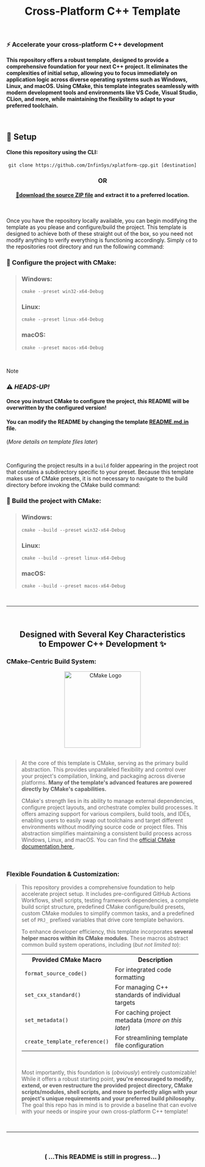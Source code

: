 
<!--
    (June 2025 - Jamon T. Bailey)

This is not an HTML document.
-->

<div align="center">
    <h1>Cross-Platform C++ Template</h1>
</div>

</br>

<div>
    <h3>⚡ Accelerate your cross-platform C++ development</h3>
    <p><strong>
        This repository offers a robust template, designed to provide a comprehensive foundation for your next C++ project.
        It eliminates the complexities of initial setup, allowing you to focus immediately on application logic across diverse
        operating systems such as Windows, Linux, and macOS. Using CMake, this template integrates seamlessly with modern
        development tools and environments like VS Code, Visual Studio, CLion, and more, while maintaining the flexibility to
        adapt to your preferred toolchain.
    </strong></p>
</div>

</br>

<div>
    <h2>🚀 Setup</h2>
    <h4>Clone this repository using the CLI:</h4>
    <pre align="center"><code>git clone https://github.com/InfinSys/xplatform-cpp.git [destination]</code></pre>
    <strong><h3 align="center">OR</h3></strong>
    <h4 align="center">
        <a href="https://github.com/InfinSys/xplatform-cpp/archive/refs/heads/main.zip">📂download the source ZIP file</a>
        and extract it to a preferred location.
    </h4></br>
    <p>
        Once you have the repository locally available, you can begin modifying the template as you please and configure/build
        the project. This template is designed to achieve both of these straight out of the box, so you need not modify anything
        to verify everything is functioning accordingly. Simply <code>cd</code> to the repositories root directory and run the
        following command:
    </p>
    <h3>🔧 Configure the project with CMake:</h3>
    <blockquote>
        <h3>Windows:</h3>
        <pre><code>cmake --preset win32-x64-Debug</code></pre>
        <h3>Linux:</h3>
        <pre><code>cmake --preset linux-x64-Debug</code></pre>
        <h3>macOS:</h3>
        <pre><code>cmake --preset macos-x64-Debug</code></pre>
    </blockquote></br>
</div>

> [!NOTE]
> <h3>⚠️ <em>HEADS-UP!</em></h3>
> <h4>Once you instruct CMake to configure the project, <em>this</em> README will be overwritten by the configured version!</h4>
> <h4>
>    You can modify the README by changing the template
>    <a href="https://github.com/InfinSys/xplatform-cpp/blob/api-style/docs/templ/README.md.in">README.md.in</a>
>    file.
> </h4>
> <p>(<em>More details on template files later</em>)</p>

<div>
    </br><p>
        Configuring the project results in a <code>build</code> folder appearing in the project root that contains a subdirectory
        specific to your preset. Because this template makes use of CMake presets, it is not necessary to navigate to the
        build directory before invoking the CMake build command:
    </p>
    <h3>🔨 Build the project with CMake:</h3>
    <blockquote>
        <h3>Windows:</h3>
        <pre><code>cmake --build --preset win32-x64-Debug</code></pre>
        <h3>Linux:</h3>
        <pre><code>cmake --build --preset linux-x64-Debug</code></pre>
        <h3>macOS:</h3>
        <pre><code>cmake --build --preset macos-x64-Debug</code></pre>
    </blockquote>
</div></br>
<hr></br>

<div>
    <h2 align="center">Designed with Several Key Characteristics</br>to Empower C++ Development ✨</h2>
    <h3><strong>CMake-Centric Build System:</strong></h3>
    <div align="center">
        <img src="https://cmake.org/wp-content/uploads/2023/08/CMake-Logo.svg" alt="CMake Logo" width=200>
    </div></br>
    <blockquote>
        <p>
            At the core of this template is CMake, serving as the primary build abstraction. This provides unparalleled
            flexibility and control over your project's compilation, linking, and packaging across diverse platforms.
            <strong>Many of the template's advanced features are powered directly by CMake's capabilities.</strong>
        </p>
        <p>
            CMake's strength lies in its ability to manage external dependencies, configure project layouts, and orchestrate
            complex build processes. It offers amazing support for various compilers, build tools, and IDEs, enabling users
            to easily swap out toolchains and target different environments without modifying source code or project files.
            This abstraction simplifies maintaining a consistent build process across Windows, Linux, and macOS. You can find
            the
            <a href="https://cmake.org/cmake/help/latest/index.html">
                official CMake documentation here
            </a>.
        </p>
    </blockquote></br>
    <h3><strong>Flexible Foundation & Customization:</strong></h3>
    <blockquote>
        <p>
            This repository provides a comprehensive foundation to help accelerate project setup. It includes pre-configured
            GitHub Actions Workflows, shell scripts, testing framework dependencies, a complete build script structure,
            predefined CMake configure/build presets, custom CMake modules to simplify common tasks, and a predefined set of
            <code>PRJ_</code> prefixed variables that drive core template behaviors.
        </p>
        <p>
            To enhance developer efficiency, this template incorporates
            <strong>several helper macros within its CMake modules</strong>. These macros abstract common build system
            operations, including (<em>but not limited to</em>):
        </p>
        <table align="center">
            <tr>
                <th>Provided CMake Macro</th>
                <th>Description</th>
            </tr>
            <tr>
                <td><code>format_source_code()</code></td>
                <td>For integrated code formatting</td>
            </tr>
            <tr>
                <td><code>set_cxx_standard()</code></td>
                <td>For managing C++ standards of individual targets</td>
            </tr>
            <tr>
                <td><code>set_metadata()</code></td>
                <td>For caching project metadata (<em>more on this later</em>)</td>
            </tr>
            <tr>
                <td><code>create_template_reference()</code></td>
                <td>For streamlining template file configuration</td>
            </tr>
        </table></br>
        <p>
            Most importantly, this foundation is (<em>obviously</em>) entirely customizable! While it offers a robust starting
            point, <strong>you're encouraged to modify, extend, or even restructure the provided project directory, CMake
            scripts/modules, shell scripts, and more to perfectly align with your project's unique requirements and your
            preferred build philosophy</strong>. The goal this repo has in mind is to provide a baseline that can evolve with
            your needs or inspire your own cross-platform C++ template!
        </p>
    </blockquote></br>
</div>

<!-- DO NOT DELETE CONTENTS BELOW -->
<hr>

</br><h3 align="center">( ...This README is still in progress... )</h3>
